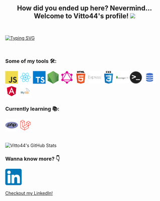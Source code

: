 <h2 align="center">
  How did you ended up here?
  Nevermind...
  Welcome to Vitto44's profile!
  <img src="https://media.giphy.com/media/hvRJCLFzcasrR4ia7z/giphy.gif" width="38">
</h2>

<br/>

[![Typing SVG](https://readme-typing-svg.herokuapp.com?font=Inter&color=%23EE8CFF&size=30&duration=3500&center=true&vCenter=true&lines=Full-Stack+Developer;JS+Enthusiast;Always+Learning)](https://git.io/typing-svg)

<br/>

<h3>
  Some of my tools 🛠️:
</h3>

<code><img height="40" src="https://raw.githubusercontent.com/github/explore/80688e429a7d4ef2fca1e82350fe8e3517d3494d/topics/javascript/javascript.png"></code>
<code><img height="40" src="https://raw.githubusercontent.com/github/explore/80688e429a7d4ef2fca1e82350fe8e3517d3494d/topics/react/react.png"></code>
<code><img height="40" src="https://raw.githubusercontent.com/github/explore/80688e429a7d4ef2fca1e82350fe8e3517d3494d/topics/typescript/typescript.png"></code>
<code><img height="40" src="https://raw.githubusercontent.com/github/explore/80688e429a7d4ef2fca1e82350fe8e3517d3494d/topics/nodejs/nodejs.png"></code>
<code><img height="40" src="https://raw.githubusercontent.com/github/explore/80688e429a7d4ef2fca1e82350fe8e3517d3494d/topics/graphql/graphql.png"></code>
<code><img height="40" src="https://raw.githubusercontent.com/github/explore/80688e429a7d4ef2fca1e82350fe8e3517d3494d/topics/html/html.png"></code>
<code><img height="40" src="https://raw.githubusercontent.com/github/explore/80688e429a7d4ef2fca1e82350fe8e3517d3494d/topics/express/express.png"></code>
<code><img height="40" src="https://raw.githubusercontent.com/github/explore/80688e429a7d4ef2fca1e82350fe8e3517d3494d/topics/css/css.png"></code>
<code><img height="40" src="https://raw.githubusercontent.com/github/explore/80688e429a7d4ef2fca1e82350fe8e3517d3494d/topics/mongodb/mongodb.png"></code>
<code><img height="40" src="https://raw.githubusercontent.com/github/explore/80688e429a7d4ef2fca1e82350fe8e3517d3494d/topics/terminal/terminal.png"></code>
<code><img height="40" src="https://raw.githubusercontent.com/github/explore/80688e429a7d4ef2fca1e82350fe8e3517d3494d/topics/sql/sql.png"></code>
<code><img height="40" src="https://raw.githubusercontent.com/github/explore/80688e429a7d4ef2fca1e82350fe8e3517d3494d/topics/angular/angular.png"></code>
<code><img height="40" src="https://raw.githubusercontent.com/github/explore/80688e429a7d4ef2fca1e82350fe8e3517d3494d/topics/mysql/mysql.png"></code>

<h3>
  Currently learning 📚:
</h3>

<code><img height="40" src="https://raw.githubusercontent.com/github/explore/80688e429a7d4ef2fca1e82350fe8e3517d3494d/topics/php/php.png"></code>
<code><img height="40" src="https://raw.githubusercontent.com/github/explore/80688e429a7d4ef2fca1e82350fe8e3517d3494d/topics/laravel/laravel.png"></code>

<br/>

<img align="center" alt="Vitto44's GitHub Stats" src="https://github-readme-stats.vercel.app/api?username=Vitto44&show_icons=true&hide_border=false&title_color=EE8CFF&icon_color=ff4d6d&bg_color=023047&text_color=ffffff&border_color=023047" />

<br/>

<h3>
  Wanna know more? 👇
</h3>

<a href="https://www.linkedin.com/in/vito-hajdu/" rel="nofollow">
<img width="52px" alt="LinkedIn" title="LinkedIn" src="images/linkedin.png" style="max-width: 100%;">
<a/>

<a href="https://www.linkedin.com/in/vito-hajdu/" rel="nofollow">Checkout my LinkedIn!<a/>
